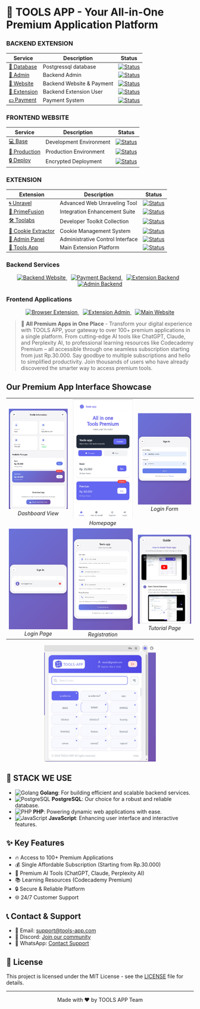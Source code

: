 <!-- Metadata -->
<meta name="robots" content="index, follow">
<meta name="viewport" content="width=device-width, initial-scale=1.0">
<meta name="theme-color" content="#ffffff">
<meta name="language" content="en">
<meta name="revisit-after" content="7 days">
<meta name="author" content="TOOLS APP">

<!-- Open Graph / Facebook -->
<meta property="og:type" content="website">
<meta property="og:url" content="https://tools-app.com/">
<meta property="og:title" content="TOOLS APP - All Premium Apps in One Platform">
<meta property="og:description" content="Access 100+ premium applications through one affordable subscription. Transform your digital experience today.">
<meta property="og:image" content="https://github.com/TOOLS-APP-COM/.github/blob/main/IMAGES/ICONLOGO.png?raw=true">

<!-- Twitter -->
<meta property="twitter:card" content="summary_large_image">
<meta property="twitter:url" content="https://tools-app.com/">
<meta property="twitter:title" content="TOOLS APP - All Premium Apps in One Platform">
<meta property="twitter:description" content="Access 100+ premium applications through one affordable subscription. Transform your digital experience today.">
<meta property="twitter:image" content="https://github.com/TOOLS-APP-COM/.github/blob/main/IMAGES/ICONLOGO.png?raw=true">

# 🚀 TOOLS APP - Your All-in-One Premium Application Platform

### BACKEND EXTENSION

<div align="center">

| Service | Description | Status |
|---------|-------------|---------|
| [📘 Database](https://github.com/TOOLS-APP-COM/DATABASE) | Postgressql database | [![Status](https://img.shields.io/badge/status-active-success?style=flat-square)](https://github.com/TOOLS-APP-COM/DATABASE) |
| [📕 Admin](https://github.com/TOOLS-APP-COM/BACKEND-ADMIN) | Backend Admin | [![Status](https://img.shields.io/badge/status-active-success?style=flat-square)](https://github.com/TOOLS-APP-COM/BACKEND-ADMIN) |
| [📗 Website](https://github.com/TOOLS-APP-COM/BACKEND-WEBSITE) | Backend Website & Payment | [![Status](https://img.shields.io/badge/status-active-success?style=flat-square)](https://github.com/TOOLS-APP-COM/BACKEND-WEBSITE) |
| [📙 Extension](https://github.com/TOOLS-APP-COM/BACKEND-EXTENSION) | Backend Extension User | [![Status](https://img.shields.io/badge/status-active-success?style=flat-square)](https://github.com/TOOLS-APP-COM/BACKEND-EXTENSION) |
| [💵 Payment](https://github.com/TOOLS-APP-COM/BACKEND-PAYMENT-TRAKTEER) | Payment System | [![Status](https://img.shields.io/badge/status-active-success?style=flat-square)](https://github.com/TOOLS-APP-COM/BACKEND-PAYMENT-TRAKTEER) |

</div>

### FRONTEND WEBSITE
<div align="center">

| Service | Description | Status |
|---------|-------------|---------|
| [💻 Base](https://github.com/TOOLS-APP-COM/TOOLS-APP-WEBSITE) | Development Environment | [![Status](https://img.shields.io/badge/status-active-success?style=flat-square)](https://github.com/TOOLS-APP-COM/TOOLS-APP-WEBSITE) |
| [🚀 Production](https://github.com/TOOLS-APP-COM/WEBSITE-PRODUCTION) | Production Environment | [![Status](https://img.shields.io/badge/status-active-success?style=flat-square)](https://github.com/TOOLS-APP-COM/WEBSITE-PRODUCTION) |
| [🔒 Deploy](https://github.com/TOOLS-APP-COM/WEBSITE-PRODUCTION-ENCRYP-) | Encrypted Deployment | [![Status](https://img.shields.io/badge/status-active-success?style=flat-square)](https://github.com/TOOLS-APP-COM/WEBSITE-PRODUCTION-ENCRYP-) |

</div>

### EXTENSION

<div align="center">

| Extension | Description | Status |
|-----------|-------------|---------|
| [🌀 Unravel](https://github.com/TOOLS-APP-COM/UNRAVEL) | Advanced Web Unraveling Tool | [![Status](https://img.shields.io/badge/status-active-success?style=flat-square)](https://github.com/TOOLS-APP-COM/UNRAVEL) |
| [🔄 PrimeFusion](https://github.com/TOOLS-APP-COM/PRIMEFUSION) | Integration Enhancement Suite | [![Status](https://img.shields.io/badge/status-active-success?style=flat-square)](https://github.com/TOOLS-APP-COM/PRIMEFUSION) |
| [🛠️ Toolabs](https://github.com/TOOLS-APP-COM/TOOLABS) | Developer Toolkit Collection | [![Status](https://img.shields.io/badge/status-active-success?style=flat-square)](https://github.com/TOOLS-APP-COM/TOOLABS) |
| [🍪 Cookie Extractor](https://github.com/TOOLS-APP-COM/COOKIES-EXTRACT) | Cookie Management System | [![Status](https://img.shields.io/badge/status-active-success?style=flat-square)](https://github.com/TOOLS-APP-COM/COOKIES-EXTRACT) |
| [👑 Admin Panel](https://github.com/TOOLS-APP-COM/TOOLS-APP-EXTENSION-ADMIN) | Administrative Control Interface | [![Status](https://img.shields.io/badge/status-active-success?style=flat-square)](https://github.com/TOOLS-APP-COM/TOOLS-APP-EXTENSION-ADMIN) |
| [🎯 Tools App](https://github.com/TOOLS-APP-COM/TOOLS-APP-EXTENSION) | Main Extension Platform | [![Status](https://img.shields.io/badge/status-active-success?style=flat-square)](https://github.com/TOOLS-APP-COM/TOOLS-APP-EXTENSION) |

</div>



### Backend Services
<p align="center">
  <a href="https://github.com/TOOLS-APP-COM/BACKEND-WEBSITE" style="margin-right: 10px;">
    <img src="https://img.shields.io/badge/BACKEND_WEBSITE-2D3748?style=for-the-badge" alt="Backend Website">
  </a>
  <a href="https://github.com/TOOLS-APP-COM/BACKEND-PAYMENT-TRAKTEER" style="margin-right: 10px;">
    <img src="https://img.shields.io/badge/PAYMENT_BACKEND-00C853?style=for-the-badge" alt="Payment Backend">
  </a>
  <a href="https://github.com/TOOLS-APP-COM/BACKEND-EXTENSION" style="margin-right: 10px;">
    <img src="https://img.shields.io/badge/EXTENSION_BACKEND-FF5722?style=for-the-badge" alt="Extension Backend">
  </a>
  <a href="https://github.com/TOOLS-APP-COM/BACKEND-EXTENSION-ADMIN">
    <img src="https://img.shields.io/badge/ADMIN_BACKEND-1976D2?style=for-the-badge" alt="Admin Backend">
  </a>
</p>

### Frontend Applications
<p align="center">
  <a href="https://github.com/TOOLS-APP-COM/TOOLS-APP-EXTENSION" style="margin-right: 10px;">
    <img src="https://img.shields.io/badge/Browser_Extension-FF4081?style=for-the-badge&logo=google-chrome&logoColor=white" alt="Browser Extension">
  </a>
  <a href="https://github.com/TOOLS-APP-COM/TOOLS-APP-EXTENSION-ADMIN" style="margin-right: 10px;">
    <img src="https://img.shields.io/badge/Extension_Admin-7C4DFF?style=for-the-badge&logo=google-chrome&logoColor=white" alt="Extension Admin">
  </a>
  <a href="https://github.com/TOOLS-APP-COM/TOOLS-APP-WEBSITE">
    <img src="https://img.shields.io/badge/Main_Website-00BFA5?style=for-the-badge&logo=google-chrome&logoColor=white" alt="Main Website">
  </a>
</p>

> 🚀 **All Premium Apps in One Place** - Transform your digital experience with TOOLS APP, your gateway to over 100+ premium applications in a single platform. From cutting-edge AI tools like ChatGPT, Claude, and Perplexity AI, to professional learning resources like Codecademy Premium – all accessible through one seamless subscription starting from just Rp.30.000. Say goodbye to multiple subscriptions and hello to simplified productivity. Join thousands of users who have already discovered the smarter way to access premium tools.

## Our Premium App Interface Showcase

<div align="center">
  <table>
    <tr>
      <td align="center">
        <img src="https://github.com/TOOLS-APP-COM/.github/blob/main/IMAGES/DASHBOARD.jpg?raw=true" width="300px">
        <br>
        <em>Dashboard View</em>
      </td>
      <td align="center">
        <img src="https://github.com/TOOLS-APP-COM/.github/blob/main/IMAGES/HOMEPAGE.jpg?raw=true" width="300px">
        <br>
        <em>Homepage</em>
      </td>
      <td align="center">
        <img src="https://github.com/TOOLS-APP-COM/.github/blob/main/IMAGES/LOGIN-FORM.jpg?raw=true" width="300px">
        <br>
        <em>Login Form</em>
      </td>
    </tr>
    <tr>
      <td align="center">
        <img src="https://github.com/TOOLS-APP-COM/.github/blob/main/IMAGES/LOGIN.jpg?raw=true" width="300px">
        <br>
        <em>Login Page</em>
      </td>
      <td align="center">
        <img src="https://github.com/TOOLS-APP-COM/.github/blob/main/IMAGES/REGISTER.jpg?raw=true" width="300px">
        <br>
        <em>Registration</em>
      </td>
      <td align="center">
        <img src="https://github.com/TOOLS-APP-COM/.github/blob/main/IMAGES/TUTORIAL.jpg?raw=true" width="300px">
        <br>
        <em>Tutorial Page</em>
      </td>
    </tr>
  </table>
</div>

<div align="center">
  <img src="https://github.com/TOOLS-APP-COM/.github/blob/main/IMAGES/EXTENSION.jpg?raw=true" width="300px">
</div>

## 📑 STACK WE USE

- ![Golang](https://img.shields.io/badge/Go-00ADD8?style=for-the-badge&logo=go&logoColor=white) **Golang**: For building efficient and scalable backend services.
- ![PostgreSQL](https://img.shields.io/badge/PostgreSQL-336791?style=for-the-badge&logo=postgresql&logoColor=white) **PostgreSQL**: Our choice for a robust and reliable database.
- ![PHP](https://img.shields.io/badge/PHP-777BB4?style=for-the-badge&logo=php&logoColor=white) **PHP**: Powering dynamic web applications with ease.
- ![JavaScript](https://img.shields.io/badge/JavaScript-F7DF1E?style=for-the-badge&logo=javascript&logoColor=black) **JavaScript**: Enhancing user interface and interactive features.

## ✨ Key Features

- 🔥 Access to 100+ Premium Applications
- 💰 Single Affordable Subscription (Starting from Rp.30.000)
- 🤖 Premium AI Tools (ChatGPT, Claude, Perplexity AI)
- 📚 Learning Resources (Codecademy Premium)
- 🔒 Secure & Reliable Platform
- 🌐 24/7 Customer Support

## 📞 Contact & Support

- 📧 Email: support@tools-app.com
- 💬 Discord: [Join our community](https://discord.gg/tools-app)
- 📱 WhatsApp: [Contact Support](https://wa.me/yournumber)

## 📄 License

This project is licensed under the MIT License - see the [LICENSE](LICENSE) file for details.

---
<div align="center">
Made with ❤️ by TOOLS APP Team
</div>
